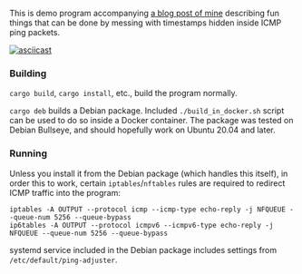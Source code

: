 This is demo program accompanying [a blog post of mine](https://wgh.torlan.ru/2022/09/23/ping-abuse.html) describing fun things that can be done by messing with timestamps hidden inside ICMP ping packets.

[![asciicast](https://asciinema.org/a/CPjWSNnwBQSD3q9C9iOOo29c8.svg)](https://asciinema.org/a/CPjWSNnwBQSD3q9C9iOOo29c8)

### Building

`cargo build`, `cargo install`, etc., build the program normally.

`cargo deb` builds a Debian package. Included `./build_in_docker.sh` script can be used to do so inside a Docker container. The package was tested on Debian Bullseye, and should hopefully work on Ubuntu 20.04 and later.

### Running

Unless you install it from the Debian package (which handles this itself), in order this to work, certain `iptables`/`nftables` rules are required to redirect ICMP traffic into the program:
```
iptables -A OUTPUT --protocol icmp --icmp-type echo-reply -j NFQUEUE --queue-num 5256 --queue-bypass
ip6tables -A OUTPUT --protocol icmpv6 --icmpv6-type echo-reply -j NFQUEUE --queue-num 5256 --queue-bypass
```

systemd service included in the Debian package includes settings from `/etc/default/ping-adjuster`.
